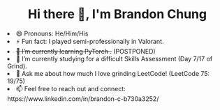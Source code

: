 <h1 align="center">
  Hi there 👋, I'm Brandon Chung
</h1>

<!--
**bchung9/bchung9** is a ✨ _special_ ✨ repository because its `README.md` (this file) appears on your GitHub profile.

Here are some ideas to get you started:

- 🔭 I’m currently working on ...
- 🌱 I’m currently learning ...
- 👯 I’m looking to collaborate on ...
- 🤔 I’m looking for help with ...
- 💬 Ask me about ...
- 📫 How to reach me: ...
- 😄 Pronouns: ...
- ⚡ Fun fact: ...
-->
<li>😄 Pronouns: He/Him/His</li>
<li>⚡ Fun fact: I played semi-professionally in Valorant.</li>
<li><s>🌱 I’m currently learning PyTorch .</s> (POSTPONED)</li>
<li>🌱 I’m currently studying for a difficult Skills Assessment (Day 7/17 of Grind).</li>
<li>🤔 Ask me about how much I love grinding LeetCode! (LeetCode 75: 19/75)</li>
<li>📫 Feel free to reach out and connect: https://www.linkedin.com/in/brandon-c-b730a3252/</li>
